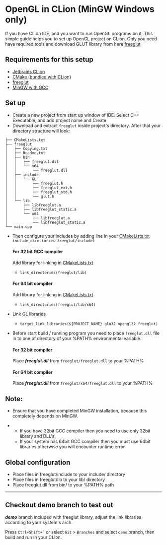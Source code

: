 # OpenGL in CLion (MinGW Windows only)
If you have CLion IDE, and you want to run OpenGL programs on it, This simple guide helps you to set up OpenGL project on CLion.
Only you need have required tools and download GLUT library from here [freeglut](https://www.transmissionzero.co.uk/software/freeglut-devel/)

## Requirements for this setup
* [Jetbrains CLion](https://www.jetbrains.com/clion/)
* [CMake (bundled with CLion)](https://www.jetbrains.com/clion/features/cmake-support.html)
* [freeglut](http://freeglut.sourceforge.net/)
* [MinGW with GCC](https://sourceforge.net/projects/mingw-w64/)

## Set up
* Create a new project from start up window of IDE. Select C++ Executable, and add project name and Create
* Download and extract `freeglut` inside project's directory. After that your directory structure will look:
```
├── CMakeLists.txt
├── freeglut
│   ├── Copying.txt
│   ├── Readme.txt
│   ├── bin
│   │   ├── freeglut.dll
│   │   └── x64
│   │       └── freeglut.dll
│   ├── include
│   │   └── GL
│   │       ├── freeglut.h
│   │       ├── freeglut_ext.h
│   │       ├── freeglut_std.h
│   │       └── glut.h
│   └── lib
│       ├── libfreeglut.a
│       ├── libfreeglut_static.a
│       └── x64
│           ├── libfreeglut.a
│           └── libfreeglut_static.a
└── main.cpp
```


* Then configure your includes by adding line in your [CMakeLists.txt](./CMakeLists.txt#L15)
  `include_directories(freeglut/include)`
  #### For 32 bit GCC compiler
    Add library for linking in [CMakeLists.txt](./CMakeLists.txt#L18)
    -  `link_directories(freeglut/lib)`
  #### For 64 bit compiler
    Add library for linking in [CMakeLists.txt](./CMakeLists.txt#L18)
    -  `link_directories(freeglut/lib/x64)`
* Link GL libraries 
  - `target_link_libraries(${PROJECT_NAME} glu32 opengl32 freeglut)`


* Before start build / running program you need to place `freeglut.dll` file in to one of directory of your %PATH% environmental variable.
  #### For 32 bit compiler
  Place **_freeglut.dll_** from `freeglut/freeglut.dll` to your %PATH%
  #### For 64 bit compiler
  Place **_freeglut.dll_** from `freeglut/x64/freeglut.dll` to your %PATH%

## Note:
+ Ensure that you have completed MinGW installation, because this completely depends on MinGW.
* * If you have 32bit GCC compiler then you need to use only 32bit library and DLL's
  * If your system has 64bit GCC compiler then you must use 64bit libraries otherwise you will encounter runtime error

## Global configuration
  * Place files in freeglut/include to your include/ directory
  * Place files in freeglut/lib to your lib/ directory
  * Place freeglut.dll from bin/ to your %PATH% path

---

## Checkout demo branch to test out
**_demo_** branch included with freeglut library, adjust the link libraries according to your system's arch.

Press `` Ctrl+Shift+` ``  or select `Git` > `Branches` and select `demo` branch, then build and run in your CLion.